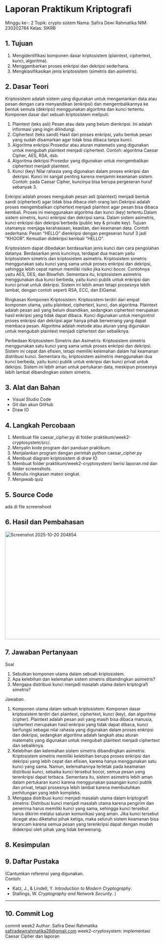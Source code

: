# Laporan Praktikum Kriptografi
Minggu ke-: 2
Topik: crypto sistem 
Nama: Safira Dewi Rahmatika 
NIM: 230202784
Kelas: 5IKRB 

## 1. Tujuan
1. Mengidentifikasi komponen dasar kriptosistem (plaintext, ciphertext, kunci, algoritma).
2. Menggambarkan proses enkripsi dan dekripsi sederhana.
3. Mengklasifikasikan jenis kriptosistem (simetris dan asimetris).
   
## 2. Dasar Teori
Kriptosistem adalah sistem yang digunakan untuk mengamankan data atau pesan dengan cara menyandikan (enkripsi) dan mengembalikannya ke bentuk semula (dekripsi) menggunakan algoritma dan kunci tertentu.
Komponen dasar dari sebuah kriptosistem meliputi:
1. Plaintext (teks asli)
Pesan atau data yang belum dienkripsi. Ini adalah informasi yang ingin dilindungi.
2. Ciphertext (teks sandi)
Hasil dari proses enkripsi, yaitu bentuk pesan yang sudah disamarkan agar tidak bisa dibaca tanpa kunci.
3. Algoritma enkripsi
Prosedur atau aturan matematis yang digunakan untuk mengubah plaintext menjadi ciphertext.
Contoh: algoritma Caesar Cipher, AES, RSA, dsb.
4. Algoritma dekripsi
Prosedur yang digunakan untuk mengembalikan ciphertext menjadi plaintext.
5. Kunci (key)
Nilai rahasia yang digunakan dalam proses enkripsi dan dekripsi. Kunci ini sangat penting karena menjamin keamanan sistem. Contoh: pada Caesar Cipher, kuncinya bisa berupa pergeseran huruf sebanyak 3.

Enkripsi adalah proses mengubah pesan asli (plaintext) menjadi bentuk sandi (ciphertext) agar tidak bisa dibaca oleh orang lain.Dekripsi adalah proses mengembalikan ciphertext menjadi plaintext agar pesan bisa dibaca kembali.
Proses ini menggunakan algoritma dan kunci (key) tertentu.Dalam sistem simetris, kunci enkripsi dan dekripsi sama.
Dalam sistem asimetris, kunci enkripsi dan dekripsi berbeda (public key & private key).
Tujuan utamanya: menjaga kerahasiaan, keaslian, dan keamanan data.
Contoh sederhana: Pesan “HELLO” dienkripsi dengan pergeseran huruf 3 jadi “KHOOR”. Kemudian didekripsi kembali “HELLO”.

Kriptosistem dapat dibedakan berdasarkan jenis kunci dan cara pengolahan datanya. Berdasarkan jenis kuncinya, terdapat dua macam yaitu kriptosistem simetris dan kriptosistem asimetris. Kriptosistem simetris menggunakan satu kunci yang sama untuk proses enkripsi dan dekripsi, sehingga lebih cepat namun memiliki risiko jika kunci bocor. Contohnya yaitu AES, DES, dan Blowfish. Sementara itu, kriptosistem asimetris menggunakan dua kunci berbeda, yaitu kunci publik untuk enkripsi dan kunci privat untuk dekripsi. Sistem ini lebih aman tetapi prosesnya lebih lambat, dengan contoh seperti RSA, ECC, dan ElGamal.

Ringkasan Komponen Kriptosistem:
Kriptosistem terdiri dari empat komponen utama, yaitu plaintext, ciphertext, kunci, dan algoritma. Plaintext adalah pesan asli yang belum disandikan, sedangkan ciphertext merupakan hasil enkripsi yang tidak dapat dibaca. Kunci digunakan untuk mengontrol proses enkripsi dan dekripsi agar hanya pihak berwenang yang dapat membaca pesan. Algoritma adalah metode atau aturan yang digunakan untuk mengubah plaintext menjadi ciphertext dan sebaliknya.

Perbedaan Kriptosistem Simetris dan Asimetris:
Kriptosistem simetris menggunakan satu kunci yang sama untuk proses enkripsi dan dekripsi. Sistem ini cepat dan efisien, tetapi memiliki kelemahan dalam hal keamanan distribusi kunci. Sementara itu, kriptosistem asimetris menggunakan dua kunci berbeda, yaitu kunci publik untuk enkripsi dan kunci privat untuk dekripsi. Sistem ini lebih aman untuk pertukaran data, meskipun prosesnya lebih lambat dibandingkan sistem simetris.


## 3. Alat dan Bahan
- Visual Studio Code 
- Git dan akun GitHub
- Draw IO 

## 4. Langkah Percobaan
1. Membuat file caesar_cipher.py di folder praktikum/week2-cryptosystem/src/.
2. Menyalin kode program dari panduan praktikum.
3. Menjalankan program dengan perintah python caesar_cipher.py
4. Membuat diagram kriptosistem di draw IO 
5. Membuat folder praktikum/week2-cryptosystem/ berisi laporan.md dan folder screenshots.
6. Menulis ringkasan materi singkat.
7. Menjawab quiz

## 5. Source Code
ada di file screenshoot 


## 6. Hasil dan Pembahasan

<img width="1478" height="350" alt="Screenshot 2025-10-20 204854" src="https://github.com/user-attachments/assets/eb7745fe-fa87-497a-8961-1b287f5716c8" />

## 7. Jawaban Pertanyaan
Soal
1. Sebutkan komponen utama dalam sebuah kriptosistem.
2. Apa kelebihan dan kelemahan sistem simetris dibandingkan asimetris?
3. Mengapa distribusi kunci menjadi masalah utama dalam kriptografi simetris?
   
Jawaban.
1. Komponen utama dalam sebuah kriptosistem:
Komponen dasar kriptosistem terdiri dari plaintext, ciphertext, kunci (key), dan algoritma (cipher). Plaintext adalah pesan asli yang masih bisa dibaca manusia, ciphertext merupakan hasil enkripsi yang tidak dapat dibaca, kunci berfungsi sebagai nilai rahasia yang digunakan dalam proses enkripsi dan dekripsi, sedangkan algoritma adalah langkah atau aturan matematis yang digunakan untuk mengubah plaintext menjadi ciphertext dan sebaliknya.
2. Kelebihan dan kelemahan sistem simetris dibandingkan asimetris:
Kriptosistem simetris memiliki kelebihan berupa proses enkripsi dan dekripsi yang lebih cepat dan efisien, karena hanya menggunakan satu kunci yang sama. Namun, kelemahannya terletak pada keamanan distribusi kunci, sebaika kunci tersebut bocor, semua pesan yang terenkripsi dapat terbaca. Sementara itu, sistem asimetris lebih aman dalam pertukaran kunci karena menggunakan pasangan kunci publik dan privat, tetapi prosesnya lebih lambat karena membutuhkan perhitungan yang lebih kompleks.
3. Mengapa distribusi kunci menjadi masalah utama dalam kriptografi simetris:
Distribusi kunci menjadi masalah utama karena pengirim dan penerima harus memiliki kunci yang sama, sehingga kunci tersebut harus dikirim melalui saluran komunikasi yang aman. Jika kunci tersebut dicegat atau diketahui pihak ketiga, maka seluruh sistem keamanan bisa terancam karena semua pesan yang terenkripsi dapat dengan mudah didekripsi oleh pihak yang tidak berwenang.

## 8. Kesimpulan


## 9. Daftar Pustaka
(Cantumkan referensi yang digunakan.  
Contoh:  
- Katz, J., & Lindell, Y. *Introduction to Modern Cryptography*.  
- Stallings, W. *Cryptography and Network Security*.  )

---

## 10. Commit Log
commit week2
Author: Safira Dewi Rahmatika safiradewirahmatika26@gmail.com
    week2-cryptosystem: implementasi Caesar Cipher dan laporan 
